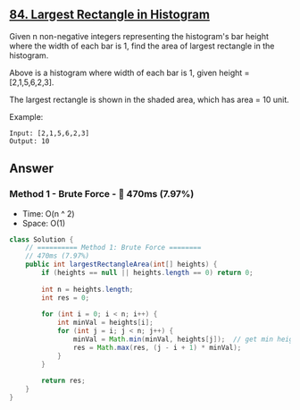 ## [84. Largest Rectangle in Histogram](https://leetcode.com/problems/largest-rectangle-in-histogram/)

Given n non-negative integers representing the histogram's bar height where the width of each bar is 1, find the area of largest rectangle in the histogram.

Above is a histogram where width of each bar is 1, given height = [2,1,5,6,2,3].

The largest rectangle is shown in the shaded area, which has area = 10 unit.

Example:
```
Input: [2,1,5,6,2,3]
Output: 10
```

## Answer
### Method 1 - Brute Force - :turtle: 470ms (7.97%)
- Time: O(n ^ 2)
- Space: O(1)
```java
class Solution {
    // ========== Method 1: Brute Force ========
    // 470ms (7.97%)
    public int largestRectangleArea(int[] heights) {
        if (heights == null || heights.length == 0) return 0;
        
        int n = heights.length;
        int res = 0;
        
        for (int i = 0; i < n; i++) {
            int minVal = heights[i];
            for (int j = i; j < n; j++) {
                minVal = Math.min(minVal, heights[j]);  // get min height from i-th to end
                res = Math.max(res, (j - i + 1) * minVal);
            }
        }
        
        return res;
    }
}
```
